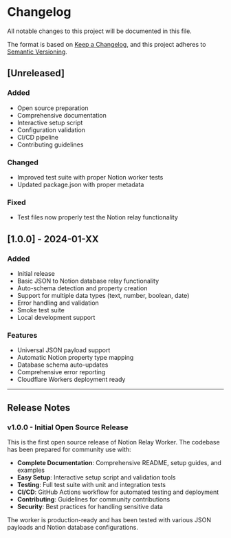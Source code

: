 # Changelog

All notable changes to this project will be documented in this file.

The format is based on [Keep a Changelog](https://keepachangelog.com/en/1.0.0/),
and this project adheres to [Semantic Versioning](https://semver.org/spec/v2.0.0.html).

## [Unreleased]

### Added
- Open source preparation
- Comprehensive documentation
- Interactive setup script
- Configuration validation
- CI/CD pipeline
- Contributing guidelines

### Changed
- Improved test suite with proper Notion worker tests
- Updated package.json with proper metadata

### Fixed
- Test files now properly test the Notion relay functionality

## [1.0.0] - 2024-01-XX

### Added
- Initial release
- Basic JSON to Notion database relay functionality
- Auto-schema detection and property creation
- Support for multiple data types (text, number, boolean, date)
- Error handling and validation
- Smoke test suite
- Local development support

### Features
- Universal JSON payload support
- Automatic Notion property type mapping
- Database schema auto-updates
- Comprehensive error reporting
- Cloudflare Workers deployment ready

---

## Release Notes

### v1.0.0 - Initial Open Source Release

This is the first open source release of Notion Relay Worker. The codebase has been prepared for community use with:

- **Complete Documentation**: Comprehensive README, setup guides, and examples
- **Easy Setup**: Interactive setup script and validation tools  
- **Testing**: Full test suite with unit and integration tests
- **CI/CD**: GitHub Actions workflow for automated testing and deployment
- **Contributing**: Guidelines for community contributions
- **Security**: Best practices for handling sensitive data

The worker is production-ready and has been tested with various JSON payloads and Notion database configurations. 